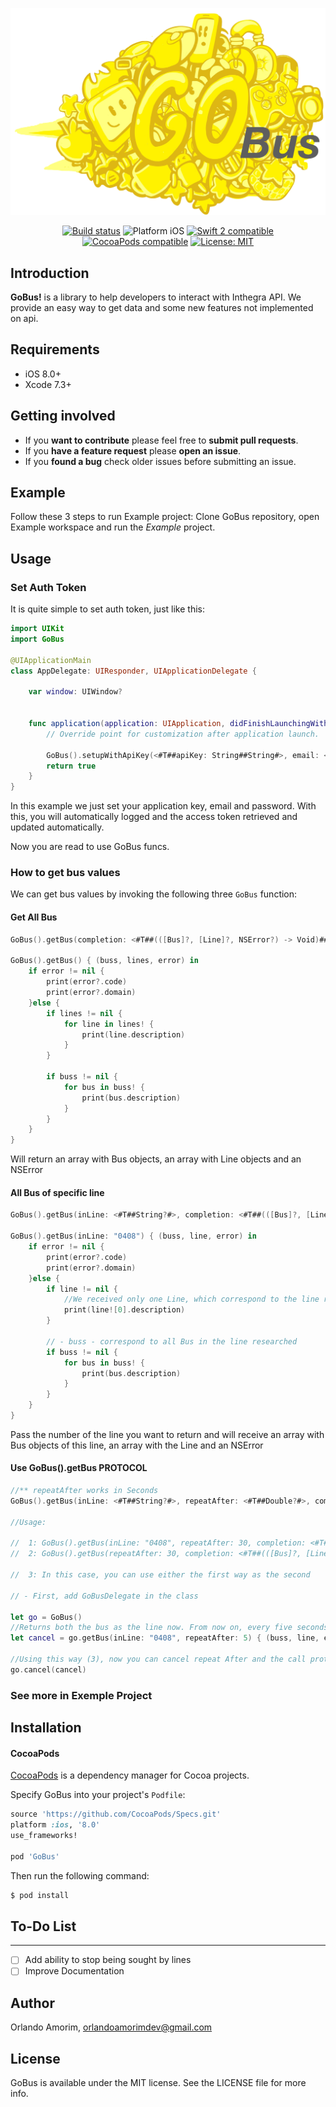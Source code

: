 ![GoBus: Elegant way to get data from Inthegra API in Swift.](GoBus.png)

<p align="center">
<a href="https://travis-ci.org/orlandoamorim/GoBus"><img src="https://travis-ci.org/orlandoamorim/GoBus.svg?branch=master" alt="Build status" /></a>
<img src="https://img.shields.io/badge/platform-iOS-blue.svg?style=flat" alt="Platform iOS" />
<a href="https://developer.apple.com/swift"><img src="https://img.shields.io/badge/swift2-compatible-4BC51D.svg?style=flat" alt="Swift 2 compatible" /></a>
<a href="https://cocoapods.org/pods/GoBus"><img src="https://img.shields.io/badge/pod-0.1.0-blue.svg" alt="CocoaPods compatible" /></a>
<a href="https://raw.githubusercontent.com/orlandoamorim/GoBus/master/LICENSE"><img src="http://img.shields.io/badge/license-MIT-blue.svg?style=flat" alt="License: MIT" /></a>
</p>


## Introduction

**GoBus!** is a library to help developers to interact with Inthegra API. We provide an easy way to get data and some new features not implemented on api.

## Requirements

* iOS 8.0+
* Xcode 7.3+

## Getting involved

* If you **want to contribute** please feel free to **submit pull requests**.
* If you **have a feature request** please **open an issue**.
* If you **found a bug** check older issues before submitting an issue.

## Example

Follow these 3 steps to run Example project: Clone GoBus repository, open Example workspace and run the *Example* project.

## Usage

### Set Auth Token
It is quite simple to set auth token, just like this:

```swift
import UIKit
import GoBus

@UIApplicationMain
class AppDelegate: UIResponder, UIApplicationDelegate {

    var window: UIWindow?


    func application(application: UIApplication, didFinishLaunchingWithOptions launchOptions: [NSObject: AnyObject]?) -> Bool {
        // Override point for customization after application launch.
        
        GoBus().setupWithApiKey(<#T##apiKey: String##String#>, email: <#T##String#>, password: <#T##String#>, url: <#T##String#>)
        return true
    }
}

```
In this example we just set your application key, email and password. With this, you will automatically logged and the access token retrieved and updated automatically.

Now you are read to use GoBus funcs.

### How to get bus values

We can get bus values by invoking the following three `GoBus` function:

#### Get All Bus

```swift
GoBus().getBus(completion: <#T##(([Bus]?, [Line]?, NSError?) -> Void)##(([Bus]?, [Line]?, NSError?) -> Void)##([Bus]?, [Line]?, NSError?) -> Void#>)

GoBus().getBus() { (buss, lines, error) in
    if error != nil {
        print(error?.code)
        print(error?.domain)
    }else {
        if lines != nil {
            for line in lines! {
                print(line.description)
            }
        }

        if buss != nil {
            for bus in buss! {
                print(bus.description)
            }
        }
    }
}

```

Will return an array with Bus objects, an array with Line objects and an NSError

#### All Bus of specific line

```swift
GoBus().getBus(inLine: <#T##String?#>, completion: <#T##(([Bus]?, [Line]?, NSError?) -> Void)##(([Bus]?, [Line]?, NSError?) -> Void)##([Bus]?, [Line]?, NSError?) -> Void#>)

GoBus().getBus(inLine: "0408") { (buss, line, error) in
    if error != nil {
        print(error?.code)
        print(error?.domain)
    }else {
        if line != nil {
            //We received only one Line, which correspond to the line researched
            print(line![0].description)
        }

        // - buss - correspond to all Bus in the line researched
        if buss != nil {
            for bus in buss! {
                print(bus.description)
            }
        }
    }
}

```
Pass the number of the line you want to return and will receive an array with Bus objects of this line, an array with the Line and an NSError

#### Use GoBus().getBus PROTOCOL

```swift
//** repeatAfter works in Seconds
GoBus().getBus(inLine: <#T##String?#>, repeatAfter: <#T##Double?#>, completion: <#T##(([Bus]?, [Line]?, NSError?) -> Void)##(([Bus]?, [Line]?, NSError?) -> Void)##([Bus]?, [Line]?, NSError?) -> Void#>)

//Usage:

//  1: GoBus().getBus(inLine: "0408", repeatAfter: 30, completion: <#T##(([Bus]?, [Line]?, NSError?) -> Void)##(([Bus]?, [Line]?, NSError?) -> Void)##([Bus]?, [Line]?, NSError?) -> Void#>) with Search
//  2: GoBus().getBus(repeatAfter: 30, completion: <#T##(([Bus]?, [Line]?, NSError?) -> Void)##(([Bus]?, [Line]?, NSError?) -> Void)##([Bus]?, [Line]?, NSError?) -> Void#>) without Search

//  3: In this case, you can use either the first way as the second

// - First, add GoBusDelegate in the class

let go = GoBus()
//Returns both the bus as the line now. From now on, every five seconds the function implemented by the protocol will return updated values.
let cancel = go.getBus(inLine: "0408", repeatAfter: 5) { (buss, line, error) in }

//Using this way (3), now you can cancel repeat After and the call protocol
go.cancel(cancel)
```
### See more in Exemple Project

## Installation

#### CocoaPods

[CocoaPods](https://cocoapods.org/) is a dependency manager for Cocoa projects.

Specify GoBus into your project's `Podfile`:

```ruby
source 'https://github.com/CocoaPods/Specs.git'
platform :ios, '8.0'
use_frameworks!

pod 'GoBus'
```

Then run the following command:

```bash
$ pod install
```
## **To-Do List**
---

- [ ] Add ability to stop being sought by lines 
- [ ] Improve Documentation

## Author

Orlando Amorim, orlandoamorimdev@gmail.com

## License

GoBus is available under the MIT license. See the LICENSE file for more info.

